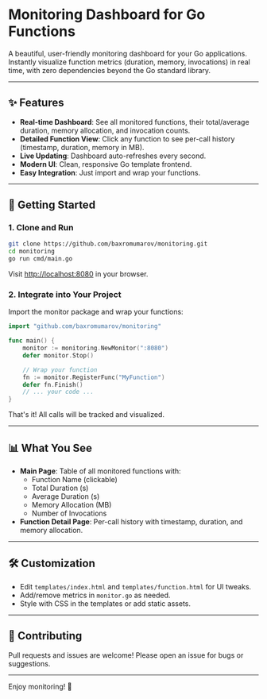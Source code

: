 # Monitoring Dashboard for Go Functions

A beautiful, user-friendly monitoring dashboard for your Go applications. Instantly visualize function metrics (duration, memory, invocations) in real time, with zero dependencies beyond the Go standard library.


---

## ✨ Features
- **Real-time Dashboard**: See all monitored functions, their total/average duration, memory allocation, and invocation counts.
- **Detailed Function View**: Click any function to see per-call history (timestamp, duration, memory in MB).
- **Live Updating**: Dashboard auto-refreshes every second.
- **Modern UI**: Clean, responsive Go template frontend.
- **Easy Integration**: Just import and wrap your functions.

---

## 🚀 Getting Started

### 1. Clone and Run
```bash
git clone https://github.com/baxromumarov/monitoring.git
cd monitoring
go run cmd/main.go
```

Visit [http://localhost:8080](http://localhost:8080) in your browser.

### 2. Integrate into Your Project

Import the monitor package and wrap your functions:
```go
import "github.com/baxromumarov/monitoring"

func main() {
    monitor := monitoring.NewMonitor(":8080")
    defer monitor.Stop()

    // Wrap your function
    fn := monitor.RegisterFunc("MyFunction")
    defer fn.Finish()
    // ... your code ...
}
```

That's it! All calls will be tracked and visualized.

---

## 📊 What You See
- **Main Page**: Table of all monitored functions with:
  - Function Name (clickable)
  - Total Duration (s)
  - Average Duration (s)
  - Memory Allocation (MB)
  - Number of Invocations
- **Function Detail Page**: Per-call history with timestamp, duration, and memory allocation.

---

## 🛠️ Customization
- Edit `templates/index.html` and `templates/function.html` for UI tweaks.
- Add/remove metrics in `monitor.go` as needed.
- Style with CSS in the templates or add static assets.

---

## 🤝 Contributing
Pull requests and issues are welcome! Please open an issue for bugs or suggestions.

---

Enjoy monitoring! 🚀
